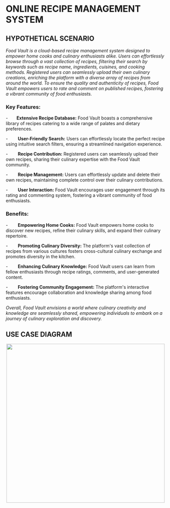 
# ONLINE RECIPE MANAGEMENT SYSTEM

 
## HYPOTHETICAL SCENARIO


*Food Vault is a cloud-based recipe management system designed to empower home cooks and culinary enthusiasts alike. Users can effortlessly browse through a vast collection of recipes, filtering their search by keywords such as recipe name, ingredients, cuisines, and cooking methods. Registered users can seamlessly upload their own culinary creations, enriching the platform with a diverse array of recipes from around the world. To ensure the quality and authenticity of recipes, Food Vault empowers users to rate and comment on published recipes, fostering a vibrant community of food enthusiasts.*

### Key Features:

-       **Extensive Recipe Database:** Food Vault boasts a comprehensive library of recipes catering to a wide range of palates and dietary preferences.

-        **User-Friendly Search:** Users can effortlessly locate the perfect recipe using intuitive search filters, ensuring a streamlined navigation experience.

-        **Recipe Contribution:** Registered users can seamlessly upload their own recipes, sharing their culinary expertise with the Food Vault community.

-        **Recipe Management:** Users can effortlessly update and delete their own recipes, maintaining complete control over their culinary contributions.

-        **User Interaction:** Food Vault encourages user engagement through its rating and commenting system, fostering a vibrant community of food enthusiasts.

### Benefits:

-        **Empowering Home Cooks:** Food Vault empowers home cooks to discover new recipes, refine their culinary skills, and expand their culinary repertoire.

-        **Promoting Culinary Diversity:** The platform's vast collection of recipes from various cultures fosters cross-cultural culinary exchange and promotes diversity in the kitchen.

-        **Enhancing Culinary Knowledge:** Food Vault users can learn from fellow enthusiasts through recipe ratings, comments, and user-generated content.

-        **Fostering Community Engagement:** The platform's interactive features encourage collaboration and knowledge sharing among food enthusiasts.



*Overall, Food Vault envisions a world where culinary creativity and knowledge are seamlessly shared, empowering individuals to embark on a journey of culinary exploration and discovery.*


## USE CASE DIAGRAM


<p align="center">
  <img src="https://github.com/Shiranakther/Online-Recipie-Management-System/assets/127624730/e9d88f90-e483-4b1f-b3ec-93fb1f76eff8"  width="500" height="500">
</p>


